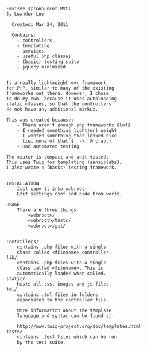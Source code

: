 
    Emvisee (pronounced MVC)
    By Leander Lee
    
      Created: Mar 24, 2011
    
      Contains:
        - controllers
        - templating
        - services
        - useful php classes
        - (basic) testing suite
        - jquery minimized
    
    
    Is a really lightweight mvc framework
    for PHP, similar to many of the existing
    frameworks out there. However, I chose
    to do my own, because it uses autoloading
    static classes, so that the controllers
    do not have any additional markup.
    
    This was created because:
        - There aren't enough php frameworks (lol)
        - I needed something light(er) weight
        - I wanted something that looked nice
          (ie, none of that $, ->, @ crap.)
        - Had automated testing
    
    The router is compact and unit-tested.
    This uses Twig for templating (sensiolabs).
    I also wrote a (basic) testing framework.
    
    
    INSTALLATION
        Just copy it into webroot.
        Edit settings.conf and hide from world.
    
    USAGE
        There are three things:
            <webroot>/
            <webroot>/tests/
            <webroot>/get/
    
    
    controllers/
        contains .php files with a single 
        class called <filename>_controller.
    lib/
        contains .php files with a single
        class called <filename>. This is
        automatically loaded when called.
    static/
        hosts all css, images and js files.
    tml/
        contains .tml files in folders
        associated to the controller file.
        
        More information about the template
        language and syntax can be found at:
        
        http://www.twig-project.org/doc/templates.html
    tests/
        contains .test files which can be run
        by the test suite.
    
    
    